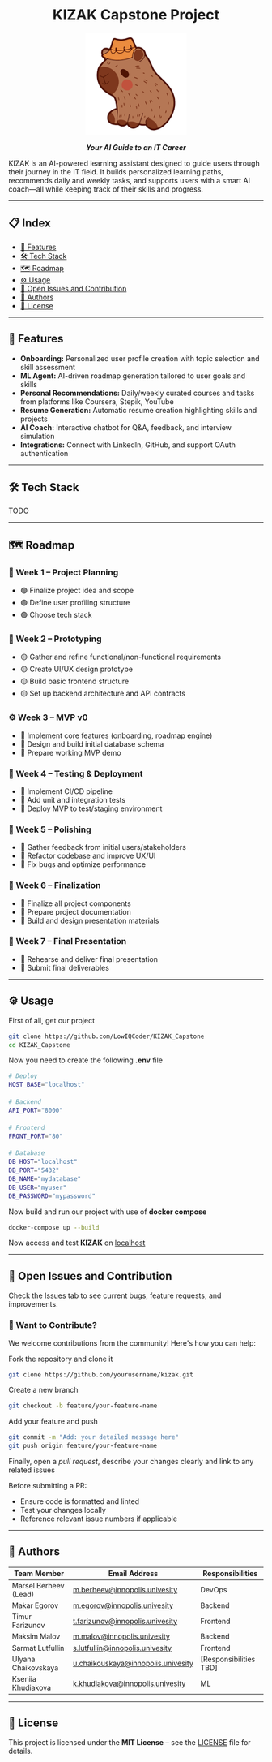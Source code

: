 <div align="center">

# KIZAK Capstone Project

</div>


<p align="center">
    <img src="assets/logo.png" alt="KIZAK Logo" width="200"/>
</p>

<div align="center">

***Your AI Guide to an IT Career***

</div>


KIZAK is an AI-powered learning assistant designed to guide users through their journey in the IT field. It builds personalized learning paths, recommends daily and weekly tasks, and supports users with a smart AI coach—all while keeping track of their skills and progress.

---

## 📋 Index

- [🚀 Features](#features)  
- [🛠️ Tech Stack](#tech-stack)  
- [🗺️ Roadmap](#roadmap)  
- [⚙️ Usage](#usage)  
- [🐞 Open Issues and Contribution](#open-issues-and-contribution)  
- [👥 Authors](#authors)  
- [📄 License](#license)  

---

## 🚀 Features

- **Onboarding:** Personalized user profile creation with topic selection and skill assessment  
- **ML Agent:** AI-driven roadmap generation tailored to user goals and skills  
- **Personal Recommendations:** Daily/weekly curated courses and tasks from platforms like Coursera, Stepik, YouTube  
- **Resume Generation:** Automatic resume creation highlighting skills and projects  
- **AI Coach:** Interactive chatbot for Q&A, feedback, and interview simulation  
- **Integrations:** Connect with LinkedIn, GitHub, and support OAuth authentication  

---

## 🛠️ Tech Stack
TODO 

---

## 🗺️ Roadmap

### 🧠 Week 1 – Project Planning
- 🟢 Finalize project idea and scope
- 🟢 Define user profiling structure
- 🟢 Choose tech stack

### 🧪 Week 2 – Prototyping
- 🟡 Gather and refine functional/non-functional requirements
- 🟡 Create UI/UX design prototype
- 🟡 Build basic frontend structure
- 🟡 Set up backend architecture and API contracts

### ⚙️ Week 3 – MVP v0
- 🔴 Implement core features (onboarding, roadmap engine)
- 🔴 Design and build initial database schema
- 🔴 Prepare working MVP demo

### 🧪 Week 4 – Testing & Deployment
- 🔴 Implement CI/CD pipeline
- 🔴 Add unit and integration tests
- 🔴 Deploy MVP to test/staging environment

### 🎨 Week 5 – Polishing
- 🔴 Gather feedback from initial users/stakeholders
- 🔴 Refactor codebase and improve UX/UI
- 🔴 Fix bugs and optimize performance

### 🧾 Week 6 – Finalization
- 🔴 Finalize all project components
- 🔴 Prepare project documentation
- 🔴 Build and design presentation materials

### 🎤 Week 7 – Final Presentation
- 🔴 Rehearse and deliver final presentation
- 🔴 Submit final deliverables

---

## ⚙️ Usage

First of all, get our project

```bash
git clone https://github.com/LowIQCoder/KIZAK_Capstone
cd KIZAK_Capstone
```

Now you need to create the following **.env** file

```bash
# Deploy
HOST_BASE="localhost"

# Backend
API_PORT="8000"

# Frontend
FRONT_PORT="80"

# Database
DB_HOST="localhost"
DB_PORT="5432"
DB_NAME="mydatabase"
DB_USER="myuser"
DB_PASSWORD="mypassword"
```

Now build and run our project with use of **docker compose**

```bash
docker-compose up --build
```

Now access and test **KIZAK** on [localhost](http://localhost:80)

---

## 🐞 Open Issues and Contribution

Check the [Issues](https://github.com/yourusername/kizak/issues) tab to see current bugs, feature requests, and improvements.

### 👥 Want to Contribute?

We welcome contributions from the community! Here's how you can help:

Fork the repository and clone it
```bash
git clone https://github.com/yourusername/kizak.git
```

Create a new branch 
```bash
git checkout -b feature/your-feature-name
```
Add your feature and push
```bash
git commit -m "Add: your detailed message here"
git push origin feature/your-feature-name
```

Finally, open a *pull request*, describe your changes clearly and link to any related issues

Before submitting a PR:
* Ensure code is formatted and linted
* Test your changes locally
* Reference relevant issue numbers if applicable

---

## 👥 Authors

| Team Member           | Email Address                      | Responsibilities        |
|-----------------------|----------------------------------|-------------------------|
| Marsel Berheev (Lead) | m.berheev@innopolis.univesity    | DevOps                  |
| Makar Egorov          | m.egorov@innopolis.univesity     | Backend                 |
| Timur Farizunov       | t.farizunov@innopolis.univesity  | Frontend                |
| Maksim Malov          | m.malov@innopolis.univesity      | Backend                 |
| Sarmat Lutfullin      | s.lutfullin@innopolis.univesity  | Frontend                |
| Ulyana Chaikovskaya   | u.chaikouskaya@innopolis.univesity | [Responsibilities TBD] |
| Kseniia Khudiakova    | k.khudiakova@innopolis.univesity | ML                      |



---

## 📄 License

This project is licensed under the **MIT License** – see the [LICENSE](LICENSE) file for details.

